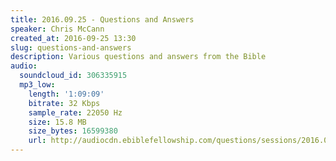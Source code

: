 ```yaml
---
title: 2016.09.25 - Questions and Answers
speaker: Chris McCann
created_at: 2016-09-25 13:30
slug: questions-and-answers
description: Various questions and answers from the Bible
audio:
  soundcloud_id: 306335915
  mp3_low:
    length: '1:09:09'
    bitrate: 32 Kbps
    sample_rate: 22050 Hz
    size: 15.8 MB
    size_bytes: 16599380
    url: http://audiocdn.ebiblefellowship.com/questions/sessions/2016.09.25_McCann_-_Questions_and_Answers.mp3
---
```

